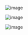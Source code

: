 ![image](https://github.com/user-attachments/assets/d7094ed5-260e-4a75-a459-358847bd47c6)

![image](https://github.com/user-attachments/assets/0cbe3db4-5436-452b-af7d-1351ccb1a250)

![image](https://github.com/user-attachments/assets/e7b2681f-0d1c-4084-b8b6-83d952880369)
